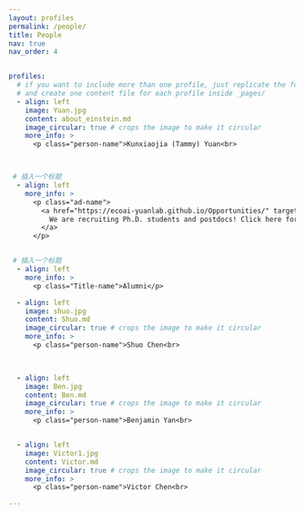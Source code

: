 ```yaml
---
layout: profiles
permalink: /people/
title: People
nav: true
nav_order: 4


profiles:
  # if you want to include more than one profile, just replicate the following block
  # and create one content file for each profile inside _pages/
  - align: left
    image: Yuan.jpg
    content: about_einstein.md
    image_circular: true # crops the image to make it circular
    more_info: >
      <p class="person-name">Kunxiaojia (Tammy) Yuan<br>



 # 插入一个标题
  - align: left
    more_info: >
      <p class="ad-name">
        <a href="https://ecoai-yuanlab.github.io/Opportunities/" target="_blank">
          We are recruiting Ph.D. students and postdocs! Click here for details.
        </a>
      </p>


 # 插入一个标题
  - align: left
    more_info: >
      <p class="Title-name">Alumni</p>

  - align: left
    image: shuo.jpg
    content: Shuo.md
    image_circular: true # crops the image to make it circular
    more_info: >
      <p class="person-name">Shuo Chen<br>

      

  - align: left
    image: Ben.jpg
    content: Ben.md
    image_circular: true # crops the image to make it circular
    more_info: >
      <p class="person-name">Benjamin Yan<br>


  - align: left
    image: Victor1.jpg
    content: Victor.md
    image_circular: true # crops the image to make it circular
    more_info: >
      <p class="person-name">Victor Chen<br>

---
```


<style>
/* 只在 people 页面生效 */
.person-name {
  font-family: "Georgia", "Times New Roman", serif;
  font-size: 1.15rem;
  font-weight: 400;
  color: #1c1c1d;
  text-align: center;
  margin-top: 8px;
  margin-bottom: 0;
}
</style>

<style>
/* 只在 people 页面生效 */
.ad-name {
  font-family: "Georgia", "Times New Roman", serif;
  font-size: 1.15rem;
  font-weight: 600;
  color: var(--global-theme-color);
  text-align: center;
  margin-top: 8px;
  margin-bottom: 0;
}
</style>


<style>
/* 只在 people 页面生效 */
.Title-name {
  font-family: "Georgia", "Times New Roman", serif;
  font-size: 2rem;
  font-weight: 600;
  color: #1c1c1d;
  text-align: center;
  margin-top: 8px;
  margin-bottom: 0;
}
</style>


<style>
  /* 只影响本页的个人头像 */
  .profile img {
    max-width: 300px;   /* 桌面端最大宽度 */
    width: 90%;         /* 再保险地限制一下相对宽度 */
    height: auto;
  }
  /* 手机端更小一点 */
  @media (max-width: 768px) {
    .profile img {
      max-width: 160px;
      width: 70%;
    }
  }
</style>


<style>
  /* 深色模式下把名字和分组标题改成白色 */
  @media (prefers-color-scheme: dark) {
    .person-name,
    .Title-name { color: #fff !important; }
  }

  /* 若你的主题用 data-theme 切换暗色，也一并兼容 */
  :root[data-theme="dark"] .person-name,
  :root[data-theme="dark"] .Title-name { color: #fff !important; }
</style>